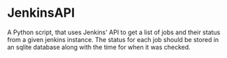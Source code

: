 # JenkinsAPI
A Python script, that uses Jenkins' API to get a list of jobs and their status from a given jenkins instance. The status for each job should be stored in an sqlite database along with the time for when it was checked.
